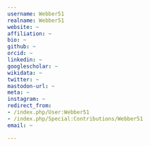 ```yaml
---
username: Webber51
realname: Webber51
website: ~
affiliation: ~
bio: ~
github: ~
orcid: ~
linkedin: ~
googlescholar: ~
wikidata: ~
twitter: ~
mastodon-url: ~
meta: ~
instagram: ~
redirect_from:
- /index.php/User:Webber51
- /index.php/Special:Contributions/Webber51
email: ~

---
```

